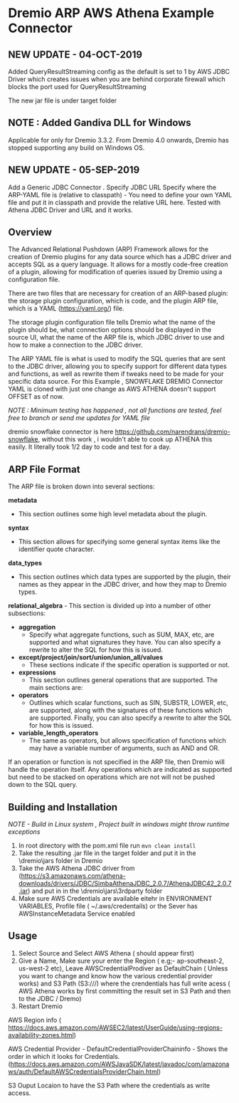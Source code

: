 # Dremio ARP AWS Athena Example Connector

## NEW UPDATE - 04-OCT-2019
Added QueryResultStreaming config as the default is set to 1 by AWS JDBC Driver which creates issues when you are behind corporate firewall which blocks the port used for QueryResultStreaming

The new jar file is under target folder

## NOTE : Added Gandiva DLL for Windows
Applicable for only for Dremio 3.3.2. From Dremio 4.0 onwards, Dremio has stopped supporting any build on Windows OS.

## NEW UPDATE - 05-SEP-2019
Add a Generic JDBC Connector .
Specify JDBC URL 
Specify where the ARP-YAML file is (relative to classpath) - You need to define your own YAML file and put it in classpath and provide the relative URL here.
Tested with Athena JDBC Driver and URL and it works. 

## Overview

The Advanced Relational Pushdown (ARP) Framework allows for the creation of Dremio plugins for any data source which has a JDBC driver and accepts SQL 
as a query language. It allows for a mostly code-free creation of a plugin, allowing for modification of queries issued 
by Dremio using a configuration file.

There are two files that are necessary for creation of an ARP-based plugin: the storage plugin configuration, which 
is code, and the plugin ARP file, which is a YAML (https://yaml.org/) file.

The storage plugin configuration file tells Dremio what the name of the plugin should be, what connection options 
should be displayed in the source UI, what the name of the ARP file is, which JDBC driver to use and how to make a 
connection to the JDBC driver.

The ARP YAML file is what is used to modify the SQL queries that are sent to the JDBC driver, allowing you to specify 
support for different data types and functions, as well as rewrite them if tweaks need to be made for your specific 
data source. For this Example , SNOWFLAKE DREMIO Connector YAML is cloned with just one change as AWS ATHENA doesn't support OFFSET as of now.

*NOTE : Minimum testing has happened , not all functions are tested, feel free to branch or send me updates for YAML file*

dremio snowflake connector is here https://github.com/narendrans/dremio-snowflake, without this work , i wouldn't able to cook up ATHENA this easily. It literally took 1/2 day to code and test for a day.

## ARP File Format

The ARP file is broken down into several sections:

**metadata**
- This section outlines some high level metadata about the plugin.

**syntax**
- This section allows for specifying some general syntax items like the identifier quote character.

**data_types**
- This section outlines which data types are supported by the plugin, their names as they appear in the JDBC driver, and how they map to Dremio types.

**relational_algebra** - This section is divided up into a number of other subsections:

- **aggregation**
  - Specify what aggregate functions, such as SUM, MAX, etc, are supported and what signatures they have. You can also specify a rewrite to alter the SQL for how this is issued.
- **except/project/join/sort/union/union_all/values**
  - These sections indicate if the specific operation is supported or not.
- **expressions**
  - This section outlines general operations that are supported. The main sections are:
- **operators**
  - Outlines which scalar functions, such as SIN, SUBSTR, LOWER, etc, are supported, along with the signatures of these functions which are supported. Finally, you can also specify a rewrite to alter the SQL for how this is issued.
- **variable_length_operators**
  - The same as operators, but allows specification of functions which may have a variable number of arguments, such as AND and OR.

If an operation or function is not specified in the ARP file, then Dremio will handle the operation itself. Any operations which are indicated as supported but need to be stacked on operations which are not will not be pushed down to the SQL query.

## Building and Installation
*NOTE - Build in Linux system , Project built in windows might throw runtime exceptions*
1. In root directory with the pom.xml file run `mvn clean install`
2. Take the resulting .jar file in the target folder and put it in the \dremio\jars folder in Dremio
3. Take the AWS Athena JDBC driver from (https://s3.amazonaws.com/athena-downloads/drivers/JDBC/SimbaAthenaJDBC_2.0.7/AthenaJDBC42_2.0.7.jar) and put in in the \dremio\jars\3rdparty folder
4. Make sure AWS Credentials are available eitehr in ENVIRONMENT VARIABLES, Profile file ( ~/.aws/credentails) or the Sever has AWSInstanceMetadata Service enabled

## Usage
1. Select Source and Select AWS Athena ( should appear first)
3. Give a Name, Make sure your enter the Region ( e.g;- ap-southeast-2, us-west-2 etc), Leave AWSCredentialProdiver as DefaultChain ( Unless you want to change and know how the various credential provider works) and S3 Path (S3://<bucketname>/<path>) where the crendentials has full write acess ( AWS Athena works by first committing the result set in S3 Path and then to the JDBC / Dremo)
4. Restart Dremio

AWS Region info ( https://docs.aws.amazon.com/AWSEC2/latest/UserGuide/using-regions-availability-zones.html)

AWS Credential Provider - DefaultCredentialProviderChaininfo - Shows the order in which it looks for Credentials. (https://docs.aws.amazon.com/AWSJavaSDK/latest/javadoc/com/amazonaws/auth/DefaultAWSCredentialsProviderChain.html)

S3 Ouput Locaion to have the S3 Path where the credentials as write access.



